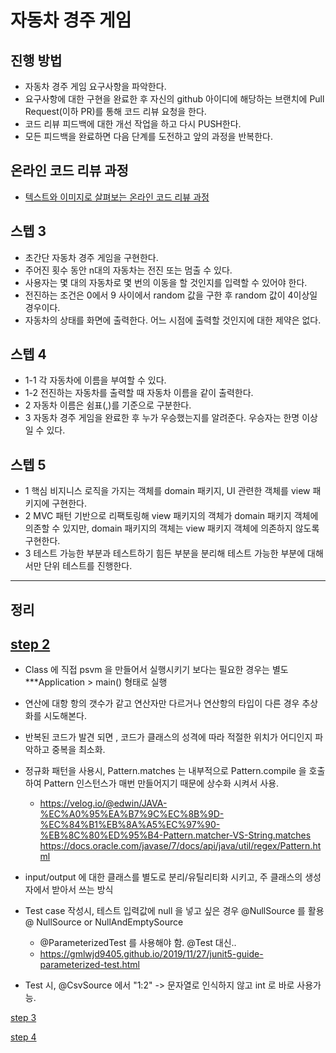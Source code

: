# 자동차 경주 게임
## 진행 방법
* 자동차 경주 게임 요구사항을 파악한다.
* 요구사항에 대한 구현을 완료한 후 자신의 github 아이디에 해당하는 브랜치에 Pull Request(이하 PR)를 통해 코드 리뷰 요청을 한다.
* 코드 리뷰 피드백에 대한 개선 작업을 하고 다시 PUSH한다.
* 모든 피드백을 완료하면 다음 단계를 도전하고 앞의 과정을 반복한다.

## 온라인 코드 리뷰 과정
* [텍스트와 이미지로 살펴보는 온라인 코드 리뷰 과정](https://github.com/next-step/nextstep-docs/tree/master/codereview)

## 스텝 3

* 초간단 자동차 경주 게임을 구현한다.
* 주어진 횟수 동안 n대의 자동차는 전진 또는 멈출 수 있다.
* 사용자는 몇 대의 자동차로 몇 번의 이동을 할 것인지를 입력할 수 있어야 한다.
*  전진하는 조건은 0에서 9 사이에서 random 값을 구한 후 random 값이 4이상일 경우이다.
*  자동차의 상태를 화면에 출력한다. 어느 시점에 출력할 것인지에 대한 제약은 없다.

## 스텝 4

* 1-1 각 자동차에 이름을 부여할 수 있다. 
* 1-2 전진하는 자동차를 출력할 때 자동차 이름을 같이 출력한다.
* 2 자동차 이름은 쉼표(,)를 기준으로 구분한다.
* 3 자동차 경주 게임을 완료한 후 누가 우승했는지를 알려준다. 우승자는 한명 이상일 수 있다.

## 스텝 5
* 1 핵심 비지니스 로직을 가지는 객체를 domain 패키지, UI 관련한 객체를 view 패키지에 구현한다.
* 2 MVC 패턴 기반으로 리팩토링해 view 패키지의 객체가 domain 패키지 객체에 의존할 수 있지만,
    domain 패키지의 객체는 view 패키지 객체에 의존하지 않도록 구현한다.
* 3 테스트 가능한 부분과 테스트하기 힘든 부분을 분리해 테스트 가능한 부분에 대해서만 단위 테스트를 진행한다.



---
정리
---


## [step 2](https://github.com/next-step/java-racingcar/pull/722) 

- Class 에 직접 psvm 을 만들어서 실행시키기 보다는 필요한 경우는 별도 ***Application > main() 형태로 실행

- 연산에 대항 항의 갯수가 같고 연산자만 다르거나 연산항의 타입이 다른 경우 추상화를 시도해본다.

-  반복된 코드가 발견 되면 , 코드가 클래스의 성격에 따라 적절한 위치가 어디인지 파악하고 중복을 최소화.

- 정규화 패턴을 사용시, Pattern.matches 는 내부적으로 Pattern.compile 을 호출하여 Pattern 인스턴스가
매번 만들어지기 때문에 상수화 시켜서 사용.

    - https://velog.io/@edwin/JAVA-%EC%A0%95%EA%B7%9C%EC%8B%9D-%EC%84%B1%EB%8A%A5%EC%97%90-%EB%8C%80%ED%95%B4-Pattern.matcher-VS-String.matches
      https://docs.oracle.com/javase/7/docs/api/java/util/regex/Pattern.html
      
- input/output 에 대한 클래스를 별도로 분리/유틸리티화 시키고, 주 클래스의 생성자에서 받아서 쓰는 방식

- Test case 작성시, 테스트 입력값에 null 을 넣고 싶은 경우 @NullSource 를 활용 @ NullSource or NullAndEmptySource
    - @ParameterizedTest 를 사용해야 함. @Test 대신.. 
    -  https://gmlwjd9405.github.io/2019/11/27/junit5-guide-parameterized-test.html
    
- Test 시, @CsvSource 에서 "1:2" ->  문자열로 인식하지 않고 int 로 바로 사용가능.


    





[step 3](https://github.com/next-step/java-racingcar/pull/856)




[step 4](https://github.com/next-step/java-racingcar/pull/935)


